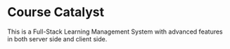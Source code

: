 # Course Catalyst

This is a Full-Stack Learning Management System with advanced features in both server side and client side.
